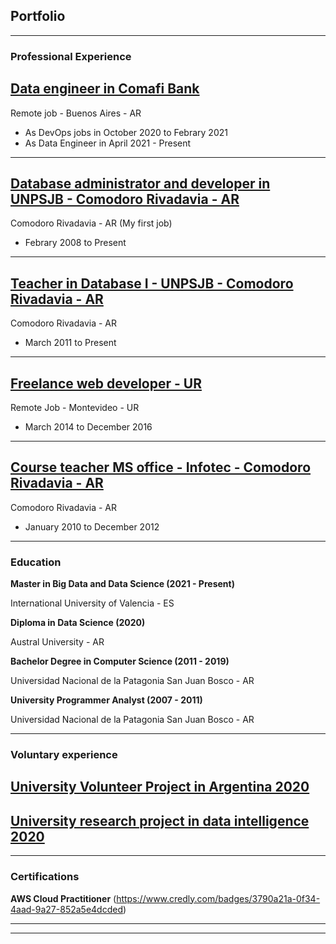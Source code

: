 ## Portfolio

---

### Professional Experience 

## [Data engineer in Comafi Bank](/exp_dataengineer)

Remote job - Buenos Aires - AR
- As DevOps jobs in October 2020 to Febrary 2021 
- As Data Engineer in April 2021 - Present


---
## [Database administrator and developer in UNPSJB - Comodoro Rivadavia - AR](/pdf/sample_presentation.pdf)

Comodoro Rivadavia - AR
(My first job)
- Febrary 2008 to Present

---
## [Teacher in Database I - UNPSJB - Comodoro Rivadavia - AR](/exp_dbi)
Comodoro Rivadavia - AR
- March 2011 to Present

---
## [Freelance web developer - UR](/exp_develop) 
Remote Job - Montevideo - UR
- March 2014 to December 2016

---
## [Course teacher MS office - Infotec - Comodoro Rivadavia - AR](https://www.infotec-cr.com.ar/)
Comodoro Rivadavia - AR
- January 2010 to December 2012

---
### Education

**Master in  Big Data and Data Science (2021 - Present)**

International University of Valencia - ES

**Diploma in Data Science (2020)**

Austral University - AR

**Bachelor Degree in Computer Science (2011 - 2019)**

Universidad Nacional de la Patagonia San Juan Bosco - AR 

**University Programmer Analyst (2007 - 2011)**

Universidad Nacional de la Patagonia San Juan Bosco - AR

---
### Voluntary experience
## [University Volunteer Project in Argentina 2020](/vol_univ)

## [University research project in data intelligence 2020](/vol_data_science)

---
### Certifications
**AWS Cloud Practitioner** (https://www.credly.com/badges/3790a21a-0f34-4aad-9a27-852a5e4dcded)


---
---
